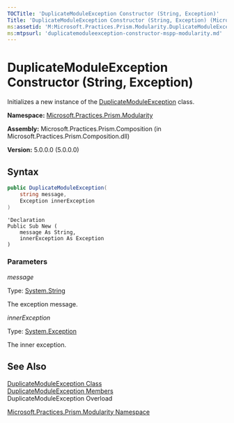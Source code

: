 ```yaml
---
TOCTitle: 'DuplicateModuleException Constructor (String, Exception)'
Title: 'DuplicateModuleException Constructor (String, Exception) (Microsoft.Practices.Prism.Modularity)'
ms:assetid: 'M:Microsoft.Practices.Prism.Modularity.DuplicateModuleException.\#ctor(System.String,System.Exception)'
ms:mtpsurl: 'duplicatemoduleexception-constructor-mspp-modularity.md'
---
```



# DuplicateModuleException Constructor (String, Exception)

Initializes a new instance of the [DuplicateModuleException](https://msdn.microsoft.com/library/microsoft.practices.prism.modularity.duplicatemoduleexception) class.

**Namespace:** [Microsoft.Practices.Prism.Modularity](https://msdn.microsoft.com/library/microsoft.practices.prism.modularity)

**Assembly:** Microsoft.Practices.Prism.Composition (in Microsoft.Practices.Prism.Composition.dll)

**Version:** 5.0.0.0 (5.0.0.0)

## Syntax

```C#
public DuplicateModuleException(
	string message,
	Exception innerException
)
```

```VB
'Declaration
Public Sub New ( 
	message As String,
	innerException As Exception
)
```

### Parameters

*message*

Type: [System.String](http://msdn.microsoft.com/en-us/library/s1wwdcbf)

The exception message.

*innerException*

Type: [System.Exception](/patterns-practices/reference/ieventsubscription-interface-mspp-pubsubevents)

The inner exception.

## See Also

[DuplicateModuleException Class](https://msdn.microsoft.com/library/microsoft.practices.prism.modularity.duplicatemoduleexception)<br/>
[DuplicateModuleException Members](https://msdn.microsoft.com/allmembers.t:microsoft.practices.prism.modularity.duplicatemoduleexception)<br/>
DuplicateModuleException Overload

[Microsoft.Practices.Prism.Modularity Namespace](https://msdn.microsoft.com/library/microsoft.practices.prism.modularity)<br/>